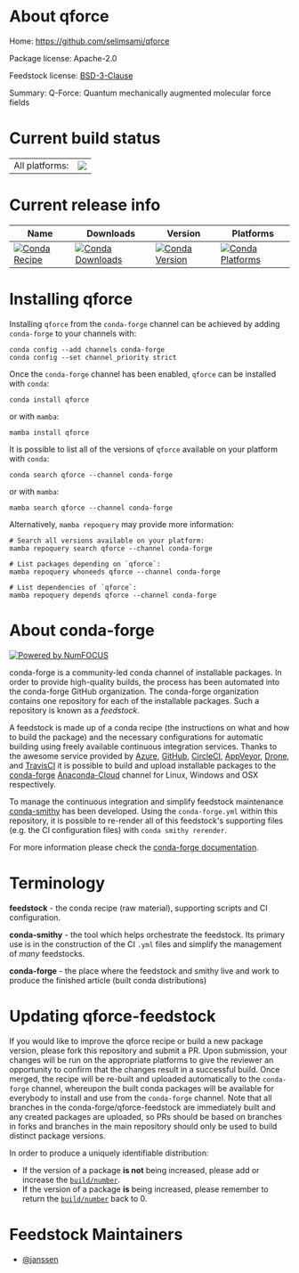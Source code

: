 About qforce
============

Home: https://github.com/selimsami/qforce

Package license: Apache-2.0

Feedstock license: [BSD-3-Clause](https://github.com/conda-forge/qforce-feedstock/blob/main/LICENSE.txt)

Summary: Q-Force: Quantum mechanically augmented molecular force fields

Current build status
====================


<table><tr><td>All platforms:</td>
    <td>
      <a href="https://dev.azure.com/conda-forge/feedstock-builds/_build/latest?definitionId=16063&branchName=main">
        <img src="https://dev.azure.com/conda-forge/feedstock-builds/_apis/build/status/qforce-feedstock?branchName=main">
      </a>
    </td>
  </tr>
</table>

Current release info
====================

| Name | Downloads | Version | Platforms |
| --- | --- | --- | --- |
| [![Conda Recipe](https://img.shields.io/badge/recipe-qforce-green.svg)](https://anaconda.org/conda-forge/qforce) | [![Conda Downloads](https://img.shields.io/conda/dn/conda-forge/qforce.svg)](https://anaconda.org/conda-forge/qforce) | [![Conda Version](https://img.shields.io/conda/vn/conda-forge/qforce.svg)](https://anaconda.org/conda-forge/qforce) | [![Conda Platforms](https://img.shields.io/conda/pn/conda-forge/qforce.svg)](https://anaconda.org/conda-forge/qforce) |

Installing qforce
=================

Installing `qforce` from the `conda-forge` channel can be achieved by adding `conda-forge` to your channels with:

```
conda config --add channels conda-forge
conda config --set channel_priority strict
```

Once the `conda-forge` channel has been enabled, `qforce` can be installed with `conda`:

```
conda install qforce
```

or with `mamba`:

```
mamba install qforce
```

It is possible to list all of the versions of `qforce` available on your platform with `conda`:

```
conda search qforce --channel conda-forge
```

or with `mamba`:

```
mamba search qforce --channel conda-forge
```

Alternatively, `mamba repoquery` may provide more information:

```
# Search all versions available on your platform:
mamba repoquery search qforce --channel conda-forge

# List packages depending on `qforce`:
mamba repoquery whoneeds qforce --channel conda-forge

# List dependencies of `qforce`:
mamba repoquery depends qforce --channel conda-forge
```


About conda-forge
=================

[![Powered by
NumFOCUS](https://img.shields.io/badge/powered%20by-NumFOCUS-orange.svg?style=flat&colorA=E1523D&colorB=007D8A)](https://numfocus.org)

conda-forge is a community-led conda channel of installable packages.
In order to provide high-quality builds, the process has been automated into the
conda-forge GitHub organization. The conda-forge organization contains one repository
for each of the installable packages. Such a repository is known as a *feedstock*.

A feedstock is made up of a conda recipe (the instructions on what and how to build
the package) and the necessary configurations for automatic building using freely
available continuous integration services. Thanks to the awesome service provided by
[Azure](https://azure.microsoft.com/en-us/services/devops/), [GitHub](https://github.com/),
[CircleCI](https://circleci.com/), [AppVeyor](https://www.appveyor.com/),
[Drone](https://cloud.drone.io/welcome), and [TravisCI](https://travis-ci.com/)
it is possible to build and upload installable packages to the
[conda-forge](https://anaconda.org/conda-forge) [Anaconda-Cloud](https://anaconda.org/)
channel for Linux, Windows and OSX respectively.

To manage the continuous integration and simplify feedstock maintenance
[conda-smithy](https://github.com/conda-forge/conda-smithy) has been developed.
Using the ``conda-forge.yml`` within this repository, it is possible to re-render all of
this feedstock's supporting files (e.g. the CI configuration files) with ``conda smithy rerender``.

For more information please check the [conda-forge documentation](https://conda-forge.org/docs/).

Terminology
===========

**feedstock** - the conda recipe (raw material), supporting scripts and CI configuration.

**conda-smithy** - the tool which helps orchestrate the feedstock.
                   Its primary use is in the construction of the CI ``.yml`` files
                   and simplify the management of *many* feedstocks.

**conda-forge** - the place where the feedstock and smithy live and work to
                  produce the finished article (built conda distributions)


Updating qforce-feedstock
=========================

If you would like to improve the qforce recipe or build a new
package version, please fork this repository and submit a PR. Upon submission,
your changes will be run on the appropriate platforms to give the reviewer an
opportunity to confirm that the changes result in a successful build. Once
merged, the recipe will be re-built and uploaded automatically to the
`conda-forge` channel, whereupon the built conda packages will be available for
everybody to install and use from the `conda-forge` channel.
Note that all branches in the conda-forge/qforce-feedstock are
immediately built and any created packages are uploaded, so PRs should be based
on branches in forks and branches in the main repository should only be used to
build distinct package versions.

In order to produce a uniquely identifiable distribution:
 * If the version of a package **is not** being increased, please add or increase
   the [``build/number``](https://docs.conda.io/projects/conda-build/en/latest/resources/define-metadata.html#build-number-and-string).
 * If the version of a package **is** being increased, please remember to return
   the [``build/number``](https://docs.conda.io/projects/conda-build/en/latest/resources/define-metadata.html#build-number-and-string)
   back to 0.

Feedstock Maintainers
=====================

* [@janssen](https://github.com/janssen/)

